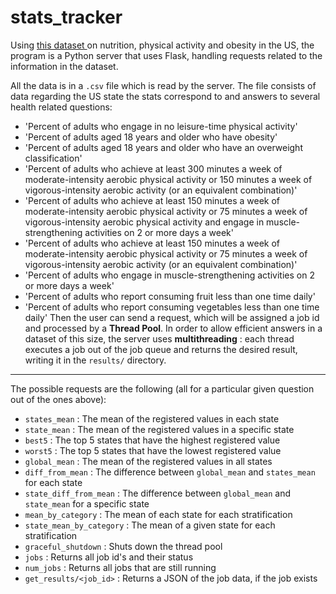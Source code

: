 # stats_tracker

Using <a href='https://catalog.data.gov/dataset/nutrition-physical-activity-and-obesity-behavioral-risk-factor-surveillance-system'> this dataset </a>  on nutrition, physical activity and obesity in the US, the program is a Python server that uses Flask, handling requests related to the information in the dataset. 

All the data is in a `.csv` file which is read by the server. The file consists of data regarding the US state the stats correspond to and answers to several health related questions:
 * 'Percent of adults who engage in no leisure-time physical activity'
  * 'Percent of adults aged 18 years and older who have obesity'
  * 'Percent of adults aged 18 years and older who have an overweight classification'
  * 'Percent of adults who achieve at least 300 minutes a week of moderate-intensity aerobic physical activity or 150 minutes a week of vigorous-intensity aerobic activity (or an equivalent combination)'
  * 'Percent of adults who achieve at least 150 minutes a week of moderate-intensity aerobic physical activity or 75 minutes a week of vigorous-intensity aerobic physical activity and engage in muscle-strengthening activities on 2 or more days a week'
  * 'Percent of adults who achieve at least 150 minutes a week of moderate-intensity aerobic physical activity or 75 minutes a week of vigorous-intensity aerobic activity (or an equivalent combination)'
  * 'Percent of adults who engage in muscle-strengthening activities on 2 or more days a week'
  * 'Percent of adults who report consuming fruit less than one time daily'
  * 'Percent of adults who report consuming vegetables less than one time daily'
Then the user can send a request, which will be assigned a job id and processed by a **Thread Pool**. 
In order to allow efficient answers in a dataset of this size, the server uses **multithreading** : each thread executes a job out of the job queue and returns the desired result, writing it in the `results/` directory.
___
The possible requests are the following (all for a particular given question out of the ones above):
- `states_mean` : The mean of the registered values in each state
- `state_mean` : The mean of the registered values in a specific state
- `best5` : The top 5 states that have the highest registered value
- `worst5` : The top 5 states that have the lowest registered value
- `global_mean` : The mean of the registered values in all states
- `diff_from_mean` : The difference between `global_mean` and `states_mean` for each state
- `state_diff_from_mean` : The difference between `global_mean` and `state_mean` for a specific state
- `mean_by_category` : The mean of each state for each stratification
- `state_mean_by_category` : The mean of a given state for each stratification
- `graceful_shutdown` : Shuts down the thread pool
- `jobs` : Returns all job id's and their status
- `num_jobs` : Returns all jobs that are still running
- `get_results/<job_id>` : Returns a JSON of the job data, if the job exists
